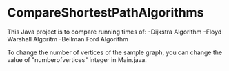 # CompareShortestPathAlgorithms
This Java project is to compare running times of:
-Dijkstra Algorithm
-Floyd Warshall Algoritm
-Bellman Ford Algorithm

To change the number of vertices of the sample graph, you can change the value of "numberofvertices" integer in Main.java.
